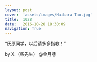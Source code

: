 ```yaml
---
layout: post
cover:  'assets/images/Haibara Tao.jpg'
title:  1028
date:   2016-10-28 18:30:09
navigation: True
---
```


“灰原同学，以后请多多指教！”

by X.（柴先生） @金月巷
